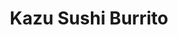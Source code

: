 ---
layout: place
title: "Kazu Sushi Burrito"
permalink: /florida/jacksonville/kazu-sushi-burrito.html
stateAbbr: FL
stateName: Florida
cityName: Jacksonville
place_id: ChIJj3ubfhzK5YgR2_KzbSnZduA
photos:
  - name: >-
      places/ChIJj3ubfhzK5YgR2_KzbSnZduA/photos/AeeoHcLOjlpgWrU4aRCpqqNXUzffyG8trc-asJpIwZSsZoA4R_2vLKzYlWseIfJ-ms_gKrstB_nAdrBf5zmWwp_lrl54y9yWizEorlxg_0i3sImnquhGQWjy9olxg2lb0fw2JDL0bgNt6pufNhXEQezx9mBVql94EZz3RR_TdV9zZIlKKu9DAahiYM_LFow0egJor6cOLw0vWAzZv974W3k1QAhQrgquoPBjTWlNjPKncIMBR2m1D_TuMKVmsamd3JkuFL4YABNbftaS1sOp8U1wjjofEaA5uSADruEg9K9RBfdzkx0yw9V2Q-27FcdBX10z9ezs22BpXU--iBX4Gad08KX0Vp-7Y_IY2aZF-m5OcLJ3PoatYwX-db4tLeJ5q0kk8eAxazJkciBwkposp1vQnWu-9LhWuqWgq4HhL_EYMnY7chY
    widthPx: 4032
    heightPx: 3024
    authorAttributions:
      - displayName: Chip Edwards
        uri: https://maps.google.com/maps/contrib/107843091442816304631
        photoUri: >-
          https://lh3.googleusercontent.com/a-/ALV-UjXfJZrCoHRnW_J0ivlcaBFb11O7nKBqtw8cJLULSDV-vLxkN91xyQ=s100-p-k-no-mo
    flagContentUri: >-
      https://www.google.com/local/imagery/report/?cb_client=maps_api_places.places_api&image_key=!1e10!2sCIHM0ogKEICAgIDZxa2zpgE&hl=en-US
    googleMapsUri: >-
      https://www.google.com/maps/place//data=!3m4!1e2!3m2!1sCIHM0ogKEICAgIDZxa2zpgE!2e10!4m2!3m1!1s0x88e5ca1c7e9b7b8f:0xe076d9296db3f2db
  - name: >-
      places/ChIJj3ubfhzK5YgR2_KzbSnZduA/photos/AeeoHcJNPic82pYU9kXmLF-mWCG3qrs9aWfOwfso2ZcrdKxSeEdwbAUVC49JlM3avK27mTDZtjoRq8x4Hmzhg6DrJFWrg7FI5Z9EFQjJO4kBnmmPkCY8FQBCqhNEYPfdcDBvfD-1H8TMkFOdn9ezmWCtMaFiSxQfFhO8HWpti1-kJq5j8L1CDOc9mBHXf4Qx-Lk1Rxg210K3UifHck1orSG9vj_ZY5iDmcxbtL5kLlix5q9naaEKJADNoS2FYeJ_RSs2IQaJU2fMFNZ1EOQgLZAtF7f4Wr7-4O0VujbQH3kQ88d3FQUBbnh-up3PTfgKF0k7OcmItTXMQk1Q0r-82IR6tt_gxm9jc8pLsrY-sGQb-Bd1aZ6et98HgpP3iMWppzZBDk41ihHIGjw5H-JHxI8E2W_AJl2_7C7PtiGFKEL2uxgMYg
    widthPx: 3696
    heightPx: 1796
    authorAttributions:
      - displayName: Rachel
        uri: https://maps.google.com/maps/contrib/105307669006465098207
        photoUri: >-
          https://lh3.googleusercontent.com/a-/ALV-UjX56gH7iX_ISgZZgvaEm2kNrI7FnUIOb1Q2DcKtOxjF85ombok-=s100-p-k-no-mo
    flagContentUri: >-
      https://www.google.com/local/imagery/report/?cb_client=maps_api_places.places_api&image_key=!1e10!2sCIHM0ogKEICAgIDE7tvuSw&hl=en-US
    googleMapsUri: >-
      https://www.google.com/maps/place//data=!3m4!1e2!3m2!1sCIHM0ogKEICAgIDE7tvuSw!2e10!4m2!3m1!1s0x88e5ca1c7e9b7b8f:0xe076d9296db3f2db
  - name: >-
      places/ChIJj3ubfhzK5YgR2_KzbSnZduA/photos/AeeoHcKCVi5d2ZO2VswCj308fK_gKdcjpmQHwvsUtkMyO9KGUVROyRJHO1M-fBZdZZAn7wCzULBSDHzsiFzoyqulzvjkx0ag_SKhX4mSQSUPHtlKs4WshWpC9Q247WTvWsGwj5Mi5FP6QRHne0VLblclB2QhfLW5RDIu6JRCFTBX2uy22003cU7np0hv7FFV5vQd2HKc0_UsSsRuXE_TNQ6SpsiEL1_tiDlrfCW2X1tdOxGcelcOyWhwgTDITXp62R9tFjkSKN2hx720WrkWEc7fxeb5GP_VPeniu-6DxL6lHDoYYjizEy-wiMCNYpS28k2Mv6dnGa_-RDCO8KtBQ4uoNUn1jiwnUbcl7BlgCSJ1dbsV83CjETTZHHK4lYGKgJJI_1d7zD4L2bxV_gK3K19DWyhNnVBgFpi1cnHWoRwQ-m4Yhjqc
    widthPx: 3072
    heightPx: 4080
    authorAttributions:
      - displayName: Dreama Tuell
        uri: https://maps.google.com/maps/contrib/115736452553098267308
        photoUri: >-
          https://lh3.googleusercontent.com/a-/ALV-UjU8aFJyNvNHHAFVkvp1LzcXg7rQIwO0UFbQqkS9S62PQzrrwE5dHg=s100-p-k-no-mo
    flagContentUri: >-
      https://www.google.com/local/imagery/report/?cb_client=maps_api_places.places_api&image_key=!1e10!2sCIHM0ogKEICAgIDh-4bO5AE&hl=en-US
    googleMapsUri: >-
      https://www.google.com/maps/place//data=!3m4!1e2!3m2!1sCIHM0ogKEICAgIDh-4bO5AE!2e10!4m2!3m1!1s0x88e5ca1c7e9b7b8f:0xe076d9296db3f2db
  - name: >-
      places/ChIJj3ubfhzK5YgR2_KzbSnZduA/photos/AeeoHcL-kcacUjkC9rMjOZ_muVc3GwrajDJFiVCOslOgB8iUCDeQSasQMGuq1QoYql2w69mcsURyvjX7Km2b0rwHlLGRKU3LifPoqS35rM76pKMZmMOD3CTipVI2wPHHi5wCZrAMm9p-kgikb-AaNMGQXZdM9SlpVI5qQsNgNFW48soq4mavRw6Qp17jQEOzdVxTHW9SWfh2tN9ONGobM83bR03QvMzLZaPGabFct5cmENXGyxFKPC18s3vgpmZbyPcS36RYQ2GhmYc8ybCuZoet_QxXEcNT1VFxe2fIN9PsweGWvEQTC6jDKU2AQcQdbkgHeMIkzXZKAKHxGt8nYxOgl3pl651lJO2Ff33jPHP71gi5M1huFAO9xngjZ1v2ulz-l-nTep4hEw-xiRZMOv_5Se_J0KS4RStUwAJNxgmgb8JeJLtU
    widthPx: 4032
    heightPx: 3024
    authorAttributions:
      - displayName: Chip Edwards
        uri: https://maps.google.com/maps/contrib/107843091442816304631
        photoUri: >-
          https://lh3.googleusercontent.com/a-/ALV-UjXfJZrCoHRnW_J0ivlcaBFb11O7nKBqtw8cJLULSDV-vLxkN91xyQ=s100-p-k-no-mo
    flagContentUri: >-
      https://www.google.com/local/imagery/report/?cb_client=maps_api_places.places_api&image_key=!1e10!2sCIHM0ogKEICAgIDZxa2z-gE&hl=en-US
    googleMapsUri: >-
      https://www.google.com/maps/place//data=!3m4!1e2!3m2!1sCIHM0ogKEICAgIDZxa2z-gE!2e10!4m2!3m1!1s0x88e5ca1c7e9b7b8f:0xe076d9296db3f2db
  - name: >-
      places/ChIJj3ubfhzK5YgR2_KzbSnZduA/photos/AeeoHcI0tiou31Y6uDqxYQVKHGew8HLdCcb310VXoeNwzkPFOSKyVb9M8-vxK8XlUtB0UhAoZNbmOW-V5WSEmtybc9NsHFOvyJzqxl646n6Ib8gUfwDCo8R7Vcq-wtv_Ilrqcs7VVyylBT4lY4anq3H_PoG7juSDvUz5yyBRus7lC6pgiG7_LMsPKz0KfrR7Cn-hyQh3qj1R_HmmjZnYz2hosB6AawR5VIF4fw6qTWZBte6OJ8BolqPaEnJadJ01N8uTlMHmrvcfARHdPiNCoJwq6iG56D0H6shpOyt6E80ozH2LWFWz9YlLuNydrxuzkb3qTJo9e_Ta9Y4WcnjK36PGQz7l790U1J8KGg7qDFHI4kGJ7R2a8emw36V_wRGQRhiYvw83fqtu9lmazrpHBr7mGTw6yDjTL1T0GuWtmYcb2JQz7pBi
    widthPx: 4032
    heightPx: 3024
    authorAttributions:
      - displayName: Chip Edwards
        uri: https://maps.google.com/maps/contrib/107843091442816304631
        photoUri: >-
          https://lh3.googleusercontent.com/a-/ALV-UjXfJZrCoHRnW_J0ivlcaBFb11O7nKBqtw8cJLULSDV-vLxkN91xyQ=s100-p-k-no-mo
    flagContentUri: >-
      https://www.google.com/local/imagery/report/?cb_client=maps_api_places.places_api&image_key=!1e10!2sCIHM0ogKEICAgIDZxa2zugE&hl=en-US
    googleMapsUri: >-
      https://www.google.com/maps/place//data=!3m4!1e2!3m2!1sCIHM0ogKEICAgIDZxa2zugE!2e10!4m2!3m1!1s0x88e5ca1c7e9b7b8f:0xe076d9296db3f2db
  - name: >-
      places/ChIJj3ubfhzK5YgR2_KzbSnZduA/photos/AeeoHcKPUVmBCiaiZ_4tWMwj0le5EyZUqBYdzCKxF0yAAfvyr41R3A1-umj_orhPEtKQ6aR3AzjBKCyHb6ebm_13m7HIMKb3GuJnVqq_SoEORao9ia5-sJICV9mVMvf_Uj9qd2hi6FclaUgYJZ3XenCUHPc9GGa3fYyMuOyZKQ61tna-9NIldNNwljeUcV6gPisV-9H70O0dPJJRI0fKiXnylXte5YFFJTOt4sI7jV-WZqOS5DIqc7AEPGhDOZk2Y970W03Kn5R9_GAaef-gzPFMdLwp7_lVm6Sra4JZrbm9g1rYHe5DkgwN5p_LKthSDIUfBKMlV25KtZXqLc_hjlKCCHIRfifRwCvarSu__k3XzG9uDCXsEccCmqmgg4_papjfPWMIv9qqi82UttywgI7THBDG2-HrM6otepxULap1jsQ
    widthPx: 3024
    heightPx: 4032
    authorAttributions:
      - displayName: Loreane Beonca
        uri: https://maps.google.com/maps/contrib/101393337727613191174
        photoUri: >-
          https://lh3.googleusercontent.com/a-/ALV-UjXjj3HFLzV8mYCvxabMo57uSgcfjgNuVrQ08l56RFHWiYd8rtKI=s100-p-k-no-mo
    flagContentUri: >-
      https://www.google.com/local/imagery/report/?cb_client=maps_api_places.places_api&image_key=!1e10!2sCIHM0ogKEICAgIDD5uj9ZA&hl=en-US
    googleMapsUri: >-
      https://www.google.com/maps/place//data=!3m4!1e2!3m2!1sCIHM0ogKEICAgIDD5uj9ZA!2e10!4m2!3m1!1s0x88e5ca1c7e9b7b8f:0xe076d9296db3f2db
  - name: >-
      places/ChIJj3ubfhzK5YgR2_KzbSnZduA/photos/AeeoHcKyHSJX-CcgBM6BHysli2R0c6Sz9Z9kk3cgylyiqq2ICgK71lvgf7nouk3YsmxsqGKZliQB7OV7iP-ZqKOeNf-9_OM2K8scSUALP3zmYL0fRPVyp2oJk2aX0N0kfWnIZN2GOM5G-PKxto8EWBgHrKBakWpKf6TirmKz0cmkbsQCGMJXbrMIZnmQVQOfTvLeKIqTfCR2WPhv_PZHXwZw_I3fI5RLHG7kQvm0JDOYz3hdSlzRSsze7CezVLYVNs5nNHWraoS3EZpJK7BuroUtyqbVdFRJxk5wtstRkuBPEKKulo4xXv0jHCMGsaeVhuHtUVEZtBTDGoLGjKIGtvsQH2cqloZon7vKWeT1lMR9TrWob5qvS4PR3bIG7WD7UzaHNwqEx1rGxrkNz3g3kMIUK0z0P_rkWrQ71PJyB_-sPRymaqeb
    widthPx: 3024
    heightPx: 4032
    authorAttributions:
      - displayName: Loreane Beonca
        uri: https://maps.google.com/maps/contrib/101393337727613191174
        photoUri: >-
          https://lh3.googleusercontent.com/a-/ALV-UjXjj3HFLzV8mYCvxabMo57uSgcfjgNuVrQ08l56RFHWiYd8rtKI=s100-p-k-no-mo
    flagContentUri: >-
      https://www.google.com/local/imagery/report/?cb_client=maps_api_places.places_api&image_key=!1e10!2sCIHM0ogKEICAgIDD5uj9pAE&hl=en-US
    googleMapsUri: >-
      https://www.google.com/maps/place//data=!3m4!1e2!3m2!1sCIHM0ogKEICAgIDD5uj9pAE!2e10!4m2!3m1!1s0x88e5ca1c7e9b7b8f:0xe076d9296db3f2db
  - name: >-
      places/ChIJj3ubfhzK5YgR2_KzbSnZduA/photos/AeeoHcJsraoM2eN63-ER2jhXoIXx-mM61NO8-NGEQku-W3SUNPx870Hm6fxhjNj9aW1-GIzsViwJnxe7djE69FEX1zIA01TdNNcxnci8qDdC2AQFhUa-LQjA4fIjwRYvKWauTm9iiwsNhZLHeXkwJrMys24yivZ5w2pPhmdUxmY5pahjwF5JlleT8ks2qZE_pEMwBHKBSOTdJI206vyN-I49XSXBdl0v0bYAgKTJz_CnaxJBIXO35xAiV5yz1K6fbqXSyk1ZXt6Ag2AaQFeuoOVQoHxdM2rOlV0Y6c7uM46RP4a954sl86YgVYZsw0BLgq5hwdCMWlrHiRro83vqZmQQWN1hhkbKBq7JhrXj35iwCrtIA3Vpqxmd4uqdSXvTHIlIaiSij9j392K3x10YIV8lz6kEIO-OXuIGU945sgbEJCiSCg
    widthPx: 3024
    heightPx: 4032
    authorAttributions:
      - displayName: Bunny Knows Best
        uri: https://maps.google.com/maps/contrib/116983675857992775929
        photoUri: >-
          https://lh3.googleusercontent.com/a-/ALV-UjUx9w7Sp61NXM6z4juYNF54bizsLECqukSqcscYgwGzbK_V-rnc=s100-p-k-no-mo
    flagContentUri: >-
      https://www.google.com/local/imagery/report/?cb_client=maps_api_places.places_api&image_key=!1e10!2sCIHM0ogKEICAgICJw5ysFw&hl=en-US
    googleMapsUri: >-
      https://www.google.com/maps/place//data=!3m4!1e2!3m2!1sCIHM0ogKEICAgICJw5ysFw!2e10!4m2!3m1!1s0x88e5ca1c7e9b7b8f:0xe076d9296db3f2db
  - name: >-
      places/ChIJj3ubfhzK5YgR2_KzbSnZduA/photos/AeeoHcJKnUaNcnXAiqiH-ue-IKu3ddqJa5BtOIuApKJMT5B5PDzoiPNx5HAUdIb1Btg0XaIIHr3Zc4RpxaAiDQUdYLHGXAcgHjQyc9HTKph9xegRG49-bMHtrzYGu130Y5f50YBudCXZdB3tSOM9A24zBDjCSTD4s8mTPBP046-KNHp_NFrTof7UlG6a4p6hO8qQC3HCzCgVO5wTc9cFm3ej2HYlvtz6BWWAAx0FdAUXm68YUM86-FVy1UMSmpgMJcGcOf25hrgCJ_BPj4roioIQ6UCi3jlAXzTHbtxzqgDdDt9jWRIAeTFajw68UBruqVyndwJUxxx9dz7uZlCaQQF2uScZGbdC9EdiphBWPaH2AG6OD9dBwYq6qAKqlJkoCHmUpF7kMTArI2KnWfbMlIssZ8aKWnt7zqiJfiU3XqbTHSTUvmg
    widthPx: 3024
    heightPx: 4032
    authorAttributions:
      - displayName: Loreane Beonca
        uri: https://maps.google.com/maps/contrib/101393337727613191174
        photoUri: >-
          https://lh3.googleusercontent.com/a-/ALV-UjXjj3HFLzV8mYCvxabMo57uSgcfjgNuVrQ08l56RFHWiYd8rtKI=s100-p-k-no-mo
    flagContentUri: >-
      https://www.google.com/local/imagery/report/?cb_client=maps_api_places.places_api&image_key=!1e10!2sCIHM0ogKEICAgIDD5uj95AE&hl=en-US
    googleMapsUri: >-
      https://www.google.com/maps/place//data=!3m4!1e2!3m2!1sCIHM0ogKEICAgIDD5uj95AE!2e10!4m2!3m1!1s0x88e5ca1c7e9b7b8f:0xe076d9296db3f2db
  - name: >-
      places/ChIJj3ubfhzK5YgR2_KzbSnZduA/photos/AeeoHcIUpiYndzyAKvvprbHPp-OFSajlD7lcKObiV87oO27KqBuk5addhjitvC_d4aGHHRIIeWUJFtH75YkwYEhTYCFyFJcS9zv0Lmgt4ieebfV9OKlty8U1nUbDLXv8xGO6b86r1NFxudK6_Hj46_DS0IGEWgMp4U_wKvXB6Elpl3nM3SH7TfPmtqbtgGtxlTI5OOrY2BM8X1pkoQmWPaPVUU5DNwcVDD29zPjorhjd5VW281cchXlFfoHHa42BpEkfq_9NMRvy0vkT17PXDdg8TzQnjLOM9mlurIoIWY42WAHwSdGq3c7H4aEUQXTvcTuUbh1XKyKW5wrIy-dzkOSVWq4I7q_8vVzIxoTVhE8nmmr3niaH2Rt-Esl8dLypO3ib9DSeLzcAdj7wT4jWyZiaiXVLOpKbBxPRScR2NT4EJg1kViZZ
    widthPx: 3024
    heightPx: 4032
    authorAttributions:
      - displayName: josie
        uri: https://maps.google.com/maps/contrib/112396264765495830879
        photoUri: >-
          https://lh3.googleusercontent.com/a-/ALV-UjWM1no6UAwje2Piu_zOc1K2BM_UtabTw8c0xO2HD6lLPHxdM-lq=s100-p-k-no-mo
    flagContentUri: >-
      https://www.google.com/local/imagery/report/?cb_client=maps_api_places.places_api&image_key=!1e10!2sCIHM0ogKEICAgIDv06W5sgE&hl=en-US
    googleMapsUri: >-
      https://www.google.com/maps/place//data=!3m4!1e2!3m2!1sCIHM0ogKEICAgIDv06W5sgE!2e10!4m2!3m1!1s0x88e5ca1c7e9b7b8f:0xe076d9296db3f2db
address: '6025 Butler Point Rd #104, Jacksonville, FL 32256, USA'
street: '6025 Butler Point Rd #104'
city: Jacksonville
state: FL
zip: '32256'
country: USA
neighborhood: Deerwood Center
latitude: '30.244254'
longitude: '-81.596610'
accessibility_options:
  wheelchairAccessibleParking: true
  wheelchairAccessibleEntrance: true
  wheelchairAccessibleRestroom: true
  wheelchairAccessibleSeating: true
business_status: OPERATIONAL
name: Kazu Sushi Burrito
google_maps_links:
  directionsUri: >-
    https://www.google.com/maps/dir//''/data=!4m7!4m6!1m1!4e2!1m2!1m1!1s0x88e5ca1c7e9b7b8f:0xe076d9296db3f2db!3e0
  placeUri: https://maps.google.com/?cid=16174353883705111259
  writeAReviewUri: >-
    https://www.google.com/maps/place//data=!4m3!3m2!1s0x88e5ca1c7e9b7b8f:0xe076d9296db3f2db!12e1
  reviewsUri: >-
    https://www.google.com/maps/place//data=!4m4!3m3!1s0x88e5ca1c7e9b7b8f:0xe076d9296db3f2db!9m1!1b1
  photosUri: >-
    https://www.google.com/maps/place//data=!4m3!3m2!1s0x88e5ca1c7e9b7b8f:0xe076d9296db3f2db!10e5
primary_type: Sushi Restaurant
opening_hours:
  regular: null
  current: null
secondary_opening_hours:
  regular:
    weekdayDescriptions: null
    type: null
  current:
    weekdayDescriptions: null
    type: null
phone: null
price_level: null
price_range: null
rating: null
rating_count: 0
website: null
description: null
reviews: null
parking_options: null
payment_options: null
allow_dogs: null
curbside_pickup: null
delivery: null
dine_in: null
good_for_children: null
good_for_groups: null
good_for_sports: null
live_music: null
menu_for_children: null
outdoor_seating: null
reservable: null
restroom: null
serves_beer: null
serves_breakfast: null
serves_brunch: null
serves_cocktails: null
serves_coffee: null
serves_dinner: null
serves_dessert: null
serves_lunch: null
serves_vegetarian_food: null
serves_wine: null
takeout: null
slug: Kazu-Sushi-Burrito

---
